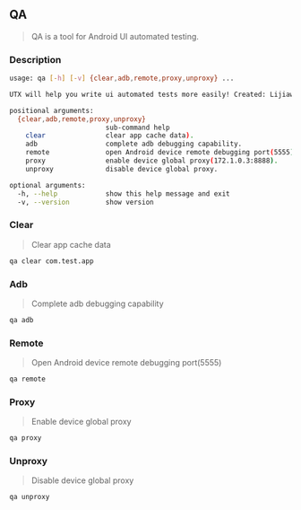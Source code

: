 ## QA
>QA is a tool for Android UI automated testing.

### Description
```bash
usage: qa [-h] [-v] {clear,adb,remote,proxy,unproxy} ...

UTX will help you write ui automated tests more easily! Created: Lijiawei. Version 0.0.1

positional arguments:
  {clear,adb,remote,proxy,unproxy}
                        sub-command help
    clear               clear app cache data).
    adb                 complete adb debugging capability.
    remote              open Android device remote debugging port(5555).
    proxy               enable device global proxy(172.1.0.3:8888).
    unproxy             disable device global proxy.

optional arguments:
  -h, --help            show this help message and exit
  -v, --version         show version

```

### Clear
> Clear app cache data
```bash
qa clear com.test.app
```

### Adb
> Complete adb debugging capability
```bash
qa adb
```

### Remote
> Open Android device remote debugging port(5555)
```bash
qa remote
```

### Proxy
> Enable device global proxy
```bash
qa proxy
```

### Unproxy
> Disable device global proxy
```bash
qa unproxy
```